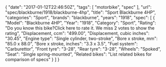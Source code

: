 {
    "date": "2017-01-12T22:46:50Z",
    "tags": [
        "motorbike",
        "spec"
    ],
    "url": "spec\/blackburne\/1918\/blackburne-4hp",
    "title": "Sport Blackburne 4HP",
    "categories": "Sport",
    "brands": "blackburne",
    "years": "1918",
    "spec": [
        {
            "Model": "Blackburne 4HP",
            "Year": "1918",
            "Category": "Sport",
            "Rating": "Do you know this bike?Click here to rate it. We miss 2 votes to show the rating",
            "Displacement, ccm": "499.00",
            "Displacement, cubic inches": "30.45",
            "Engine type": "Single cylinder, two-stroke",
            "Bore x stroke, mm": "85.0 x 88.0",
            "Bore x stroke, inches": "3.3 x 3.5",
            "Fuel system": "Carburettor",
            "Front tyre": "3-28",
            "Rear tyre": "3-28",
            "Wheels": "Spoked",
            "Seat": "Single spring-mounted",
            "Related bikes": "List related bikes for comparison of specs"
        }
    ]
}